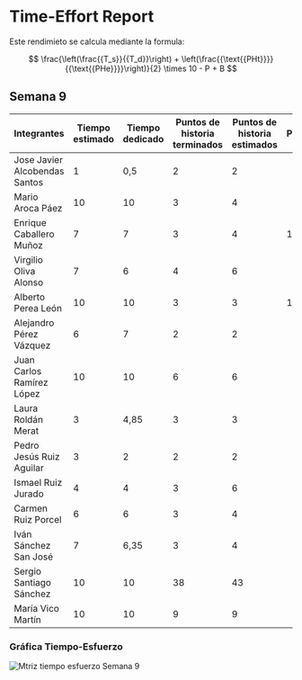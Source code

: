 # Time-Effort Report

Este rendimieto se calcula mediante la formula:

$$
\frac{\left(\frac{{T_s}}{{T_d}}\right) + \left(\frac{{\text{{PHt}}}}{{\text{{PHe}}}}\right)}{2} \times 10 - P + B
$$

## Semana 9

| Integrantes                   | Tiempo estimado | Tiempo dedicado | Puntos de historia terminados | Puntos de historia estimados | Penalización | Bonificación | TOTAL       |
| ----------------------------- | --------------- | --------------- | ----------------------------- | ---------------------------- | ------------ | ------------ | ----------- |
| Jose Javier Alcobendas Santos | 1               | 0,5             | 2                             | 2                            |              |              | 15          |
| Mario Aroca Páez              | 10              | 10              | 3                             | 4                            |              |              | 8,75        |
| Enrique Caballero Muñoz       | 7               | 7               | 3                             | 4                            | 1            |              | 7,75        |
| Virgilio Oliva Alonso         | 7               | 6               | 4                             | 6                            |              |              | 9,166666667 |
| Alberto Perea León            | 10              | 10              | 3                             | 3                            | 1            |              | 9           |
| Alejandro Pérez Vázquez       | 6               | 7               | 2                             | 2                            |              |              | 9,285714286 |
| Juan Carlos Ramírez López     | 10              | 10              | 6                             | 6                            |              |              | 10          |
| Laura Roldán Merat            | 3               | 4,85            | 3                             | 3                            |              |              | 8,092783505 |
| Pedro Jesús Ruiz Aguilar      | 3               | 2               | 2                             | 2                            |              |              | 12,5        |
| Ismael Ruiz Jurado            | 4               | 4               | 3                             | 6                            |              |              | 7,5         |
| Carmen Ruiz Porcel            | 6               | 6               | 3                             | 4                            |              |              | 8,75        |
| Iván Sánchez San José         | 7               | 6,35            | 3                             | 4                            |              |              | 9,261811024 |
| Sergio Santiago Sánchez       | 10              | 10              | 38                            | 43                           |              |              | 9,418604651 |
| María Vico Martín             | 10              | 10              | 9                             | 9                            |              |              | 10          |

### Gráfica Tiempo-Esfuerzo

![Mtriz tiempo esfuerzo Semana 9](\img\matrix-performance-time-s9.png)
